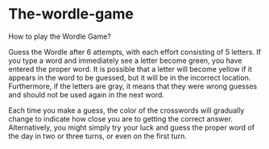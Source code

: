 # The-wordle-game
How to play the Wordle Game?

Guess the Wordle after 6 attempts, with each effort consisting of 5 letters. If you type a word and immediately see a letter become green, you have entered the proper word. It is possible that a letter will become yellow if it appears in the word to be guessed, but it will be in the incorrect location. Furthermore, if the letters are gray, it means that they were wrong guesses and should not be used again in the next word.

 Each time you make a guess, the color of the crosswords will gradually change to indicate how close you are to getting the correct answer. Alternatively, you might simply try your luck and guess the proper word of the day in two or three turns, or even on the first turn.
 
 
